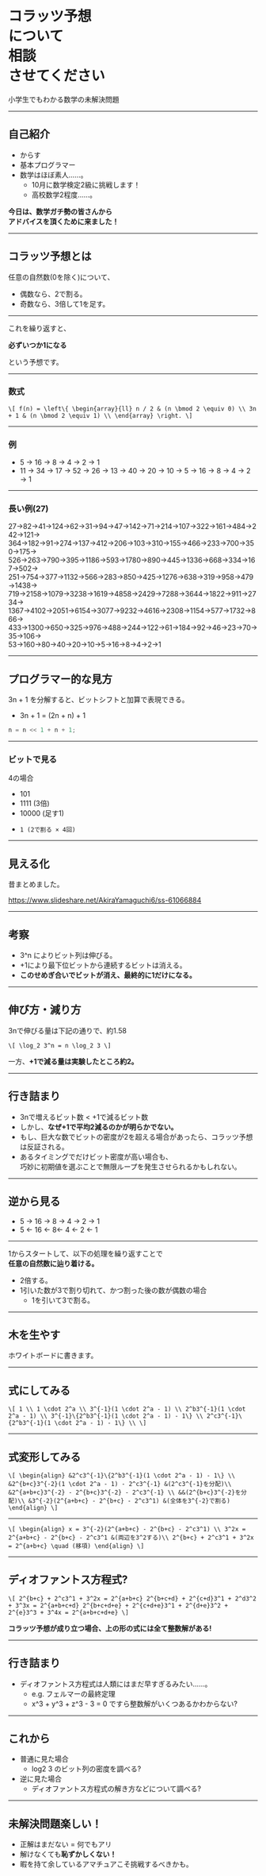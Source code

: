 # コラッツ予想<br>について<br>相談<br>させてください

小学生でもわかる数学の未解決問題

---

## 自己紹介

* からす
* 基本プログラマー
* 数学はほぼ素人……。
    * 10月に数学検定2級に挑戦します！
    * 高校数学2程度……。

**今日は、数学ガチ勢の皆さんから<br>アドバイスを頂くために来ました！**

---

## コラッツ予想とは

任意の自然数(0を除く)について、

- 偶数なら、2で割る。
- 奇数なら、3倍して1を足す。

---

これを繰り返すと、

**必ずいつか1になる**

という予想です。

---

### 数式

`\[
f(n) = \left\{
\begin{array}{ll}
n / 2 & (n \bmod 2 \equiv 0) \\
3n + 1 & (n \bmod 2 \equiv 1) \\
\end{array}
\right.
\]`

---

### 例

- 5 → 16 → 8 → 4 → 2 → 1
- 11 → 34 → 17 → 52 → 26 → 13 → 40 → 20 → 10 → 5 → 16 → 8 → 4 → 2 → 1

---

### 長い例(27)

27→82→41→124→62→31→94→47→142→71→214→107→322→161→484→242→121→<br>
364→182→91→274→137→412→206→103→310→155→466→233→700→350→175→<br>
526→263→790→395→1186→593→1780→890→445→1336→668→334→167→502→<br>
251→754→377→1132→566→283→850→425→1276→638→319→958→479→1438→<br>
719→2158→1079→3238→1619→4858→2429→7288→3644→1822→911→2734→<br>
1367→4102→2051→6154→3077→9232→4616→2308→1154→577→1732→866→<br>
433→1300→650→325→976→488→244→122→61→184→92→46→23→70→35→106→<br>
53→160→80→40→20→10→5→16→8→4→2→1

---

## プログラマー的な見方

3n + 1 を分解すると、ビットシフトと加算で表現できる。

- 3n + 1 = (2n + n) + 1

```d
n = n << 1 + n + 1;
```

---

### ビットで見る

4の場合

-   101
-  1111 (3倍)
- 10000 (足す1)
-     1 (2で割る × 4回)

---

## 見える化

昔まとめました。

https://www.slideshare.net/AkiraYamaguchi6/ss-61066884

---

## 考察

- 3^n によりビット列は伸びる。
- +1により最下位ビットから連続するビットは消える。
- **このせめぎ合いでビットが消え、最終的に1だけになる。**

---

## 伸び方・減り方

3nで伸びる量は下記の通りで、約1.58

`\[
\log_2 3^n = n \log_2 3
\]`

一方、**+1で減る量は実験したところ約2。**

---

## 行き詰まり

- 3nで増えるビット数 < +1で減るビット数
- しかし、**なぜ+1で平均2減るのかが明らかでない。**
- もし、巨大な数でビットの密度が2を超える場合があったら、コラッツ予想は反証される。
- あるタイミングでだけビット密度が高い場合も、<br>巧妙に初期値を選ぶことで無限ループを発生させられるかもしれない。

---

## 逆から見る

- 5 → 16 → 8 → 4 → 2 → 1
- 5 ←  16 ←  8←  4 ←  2 ←  1

---

1からスタートして、以下の処理を繰り返すことで<br>
**任意の自然数に辿り着ける。**

- 2倍する。
- 1引いた数が3で割り切れて、かつ割った後の数が偶数の場合
    - 1を引いて3で割る。

---

## 木を生やす

ホワイトボードに書きます。

---

## 式にしてみる

`\[
1 \\
1 \cdot 2^a \\
3^{-1}(1 \cdot 2^a - 1) \\
2^b3^{-1}(1 \cdot 2^a - 1) \\
3^{-1}\{2^b3^{-1}(1 \cdot 2^a - 1) - 1\} \\
2^c3^{-1}\{2^b3^{-1}(1 \cdot 2^a - 1) - 1\} \\
\]`

---

## 式変形してみる

`\[
\begin{align}
&2^c3^{-1}\{2^b3^{-1}(1 \cdot 2^a - 1) - 1\} \\
&2^{b+c}3^{-2}(1 \cdot 2^a - 1) - 2^c3^{-1} &(2^c3^{-1}を分配)\\
&2^{a+b+c}3^{-2} - 2^{b+c}3^{-2} - 2^c3^{-1} \\
&&(2^{b+c}3^{-2}を分配)\\
&3^{-2}(2^{a+b+c} - 2^{b+c} - 2^c3^1) &(全体を3^{-2}で割る)
\end{align}
\]`

---

`\[
\begin{align}
x = 3^{-2}(2^{a+b+c} - 2^{b+c} - 2^c3^1) \\
3^2x = 2^{a+b+c} - 2^{b+c} - 2^c3^1 &(両辺を3^2する)\\
2^{b+c} + 2^c3^1 + 3^2x = 2^{a+b+c} \quad (移項)
\end{align}
\]`

---

## ディオファントス方程式?

`\[
2^{b+c} + 2^c3^1 + 3^2x = 2^{a+b+c}
2^{b+c+d} + 2^{c+d}3^1 + 2^d3^2 + 3^3x = 2^{a+b+c+d}
2^{b+c+d+e} + 2^{c+d+e}3^1 + 2^{d+e}3^2 + 2^{e}3^3 + 3^4x = 2^{a+b+c+d+e}
\]`

**コラッツ予想が成り立つ場合、上の形の式には全て整数解がある!**

---

## 行き詰まり

- ディオファントス方程式は人類にはまだ早すぎるみたい……。
    - e.g. フェルマーの最終定理
    - x^3 + y^3 + z^3 - 3 = 0 ですら整数解がいくつあるかわからない?

---

## これから

- 普通に見た場合
    - log2 3 のビット列の密度を調べる?
- 逆に見た場合
    - ディオファントス方程式の解き方などについて調べる?

---

## 未解決問題楽しい！

- 正解はまだない = 何でもアリ
- 解けなくても**恥ずかしくない！**
- 暇を持て余しているアマチュアこそ挑戦するべきかも。

